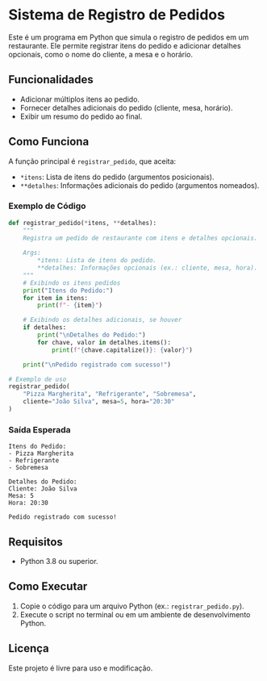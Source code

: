
# Sistema de Registro de Pedidos

Este é um programa em Python que simula o registro de pedidos em um restaurante. Ele permite registrar itens do pedido e adicionar detalhes opcionais, como o nome do cliente, a mesa e o horário.

## Funcionalidades

- Adicionar múltiplos itens ao pedido.
- Fornecer detalhes adicionais do pedido (cliente, mesa, horário).
- Exibir um resumo do pedido ao final.

## Como Funciona

A função principal é `registrar_pedido`, que aceita:
- `*itens`: Lista de itens do pedido (argumentos posicionais).
- `**detalhes`: Informações adicionais do pedido (argumentos nomeados).

### Exemplo de Código

```python
def registrar_pedido(*itens, **detalhes):
    """
    Registra um pedido de restaurante com itens e detalhes opcionais.
    
    Args:
        *itens: Lista de itens do pedido.
        **detalhes: Informações opcionais (ex.: cliente, mesa, hora).
    """
    # Exibindo os itens pedidos
    print("Itens do Pedido:")
    for item in itens:
        print(f"- {item}")

    # Exibindo os detalhes adicionais, se houver
    if detalhes:
        print("\nDetalhes do Pedido:")
        for chave, valor in detalhes.items():
            print(f"{chave.capitalize()}: {valor}")

    print("\nPedido registrado com sucesso!")

# Exemplo de uso
registrar_pedido(
    "Pizza Margherita", "Refrigerante", "Sobremesa",
    cliente="João Silva", mesa=5, hora="20:30"
)
```

### Saída Esperada

```plaintext
Itens do Pedido:
- Pizza Margherita
- Refrigerante
- Sobremesa

Detalhes do Pedido:
Cliente: João Silva
Mesa: 5
Hora: 20:30

Pedido registrado com sucesso!
```

## Requisitos

- Python 3.8 ou superior.

## Como Executar

1. Copie o código para um arquivo Python (ex.: `registrar_pedido.py`).
2. Execute o script no terminal ou em um ambiente de desenvolvimento Python.

## Licença

Este projeto é livre para uso e modificação.
